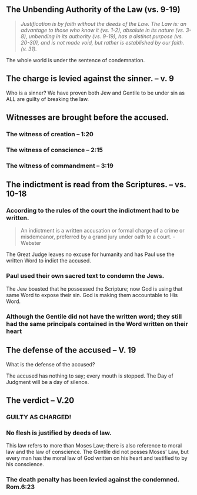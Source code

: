 ## The Unbending Authority of the Law     (vs. 9-19)

> *Justification is by faith without the deeds of the Law. The Law is: an advantage to those who know it (vs. 1-2), absolute in its nature (vs. 3-8), unbending in its authority (vs. 9-19), has a distinct purpose (vs. 20-30), and is not made void, but rather is established	by our faith. (v. 31).*

<!-- -->

The whole world is under the sentence of condemnation.

## The charge is levied against the sinner. – v. 9

Who is a sinner? We have proven both Jew and Gentile to be under sin as ALL are guilty of breaking the law.

## Witnesses are brought before the accused.

### The witness of creation – 1:20
### The witness of conscience – 2:15
### The witness of commandment – 3:19
                                                  
## The indictment is read from the Scriptures. – vs. 10-18

### According to the rules of the court the indictment had to be written.

> An indictment is a written accusation or formal charge of a crime or misdemeanor, preferred by a grand jury under oath to a court. - Webster

The Great Judge leaves no excuse for humanity and has Paul use the written Word to indict the accused.

### Paul used their own sacred text to condemn the Jews.
	
The Jew boasted that he possessed the Scripture; now God is using that same Word to expose their sin. God is making them accountable to His Word.

### Although the Gentile did not have the written word; they still had the same principals contained in the Word written on their heart 

## The defense of the accused – V. 19

What is the defense of the accused?

The accused has nothing to say; every mouth is stopped.
The Day of Judgment will be a day of silence.

## The verdict – V.20

### GUILTY AS CHARGED!

### No flesh is justified by deeds of law.
	
This law refers to more than Moses Law; there is also reference to moral law and the law of conscience. The Gentile did not posses Moses’ Law, but every man has the moral law of God written on his heart and testified to by his conscience.

### The death penalty has been levied against the condemned. Rom.6:23
 